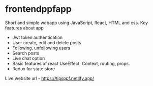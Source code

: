 # frontendppfapp

Short and simple webapp using JavaScript, React, HTML and css.
Key features about app
- Jwt token authentication
- User create, edit and delete posts.
- Following, unfollowing users
- Search posts
- Live chat option
- Basic features of react UseEffect, Context, routing, props.
- Redux for state store

Live website url - https://tipsppf.netlify.app/
